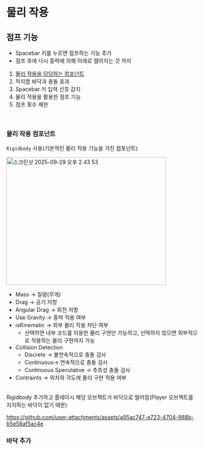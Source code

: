 # 물리 작용

## 점프 기능

- Spacebar 키를 누르면 점프하는 기능 추가
- 점프 후에 다시 중력에 의해 아래로 떨어지는 것 까지

1. [물리 작용을 담당하는 컴포넌트](#물리-작용-컴포넌트)
2. 착지할 바닥과 충돌 효과
3. Spacebar 키 입력 신호 감지
4. 물리 작용을 활용한 점프 기능
5. 점프 횟수 제한

<br>

### 물리 작용 컴포넌트

`Rigidbody` 사용(기본적인 물리 작용 기능을 가진 컴포넌트)

 <img width="416" height="333" alt="스크린샷 2025-09-29 오후 2 43 53" src="https://github.com/user-attachments/assets/88062d5e-eee2-4639-bc1b-d7eea090ab8b" />

- Mass &rarr; 질량(무게)
- Drag &rarr; 공기 저항
- Angular Drag &rarr; 회전 저항
- Use Gravity &rarr; 중력 적용 여부
- isKinematic &rarr; 외부 물리 작용 차단 여부
  - 선택하면 내부 코드를 이용한 물리 구현만 가능하고, 선택하지 않으면 외부적으로 작용하는 물리 구현까지 가능
- Collision Detection
  - Discrete &rarr; 불연속적으로 충돌 검사
  - Continuous&rarr; 연속적으로 충돌 검사
  - Continuous Speculative &rarr; 추측성 충돌 검사
- Contraints &rarr; 위치와 각도에 물리 구현 적용 여부

<br>
Rigidbody 추가하고 플레이시 해당 오브젝트가 바닥으로 떨어짐(Player 오브젝트를 지지하는 바닥이 없기 때문)

https://github.com/user-attachments/assets/a95ac747-e723-4704-988b-b5e58af5ac4e

### 바닥 추가

 





